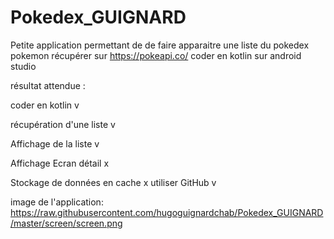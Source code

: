 # Pokedex_GUIGNARD

Petite application permettant de de faire apparaitre une liste du pokedex pokemon récupérer sur https://pokeapi.co/
coder en kotlin sur android studio


résultat attendue :

coder en kotlin v

récupération d'une liste v

Affichage de la liste v

Affichage Ecran détail x

Stockage de données en cache x
utiliser GitHub v

image de l'application:
https://raw.githubusercontent.com/hugoguignardchab/Pokedex_GUIGNARD/master/screen/screen.png

